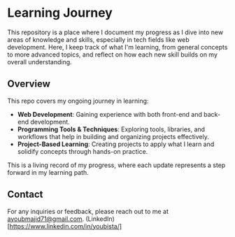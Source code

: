 
# Learning Journey

This repository is a place where I document my progress as I dive into new areas of knowledge and skills, especially in tech fields like web development. Here, I keep track of what I'm learning, from general concepts to more advanced topics, and reflect on how each new skill builds on my overall understanding.

## Overview

This repo covers my ongoing journey in learning:
- **Web Development**: Gaining experience with both front-end and back-end development.
- **Programming Tools & Techniques**: Exploring tools, libraries, and workflows that help in building and organizing projects effectively.
- **Project-Based Learning**: Creating projects to apply what I learn and solidify concepts through hands-on practice.

This is a living record of my progress, where each update represents a step forward in my learning path.

## Contact

For any inquiries or feedback, please reach out to me at ayoubmajid71@gmail.com.
(LinkedIn)[https://www.linkedin.com/in/youbista/]
